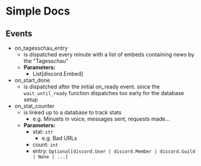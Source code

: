 # Simple Docs
## Events
- on_tagesschau_entry
  - is dispatched every minute with a list of embeds containing news by the "Tagesschau"
  - **Parameters:**
    - List[discord.Embed]
- on_start_done
  - is dispatched after the initial on_ready event. since the `wait_until_ready` function dispatches too early for the
  database setup
- on_stat_counter
  - is linked up to a database to track stats
    - e.g. Minuets in voice, messages sent, requests made...
  - **Parameters:**
    - stat: `str`
      - e.g. Bad URLs
    - count: `int`
    - entry: `Optional[discord.User | discord.Member | discord.Guild | None | ...]`

